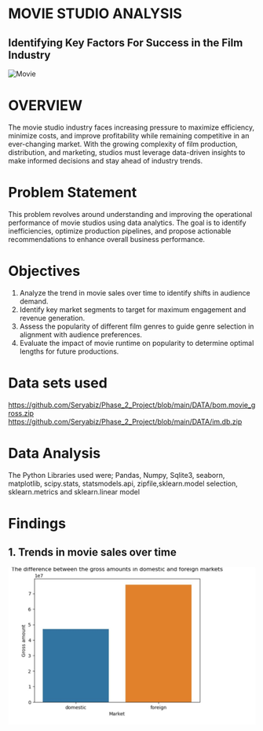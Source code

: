 # MOVIE STUDIO ANALYSIS
## Identifying Key Factors For Success in the Film Industry
![Movie](https://i.giphy.com/media/v1.Y2lkPTc5MGI3NjExZ3Uyc3JnemNjNzZzcXc3bTFxejRxM2U5ZWIyNTVtMGJiaG5hdjdpNCZlcD12MV9pbnRlcm5hbF9naWZfYnlfaWQmY3Q9Zw/4ecgWrXhtlmhmlxmvK/giphy.gif)


# OVERVIEW
The movie studio industry faces increasing pressure to maximize efficiency, minimize costs, and improve profitability while remaining competitive in an ever-changing market. With the growing complexity of film production, distribution, and marketing, studios must leverage data-driven insights to make informed decisions and stay ahead of industry trends.

# Problem Statement
This problem revolves around understanding and improving the operational performance of movie studios using data analytics. The goal is to identify inefficiencies, optimize production pipelines, and propose actionable recommendations to enhance overall business performance.
# Objectives
1. Analyze the trend in movie sales over time to identify shifts in audience demand.
2. Identify key market segments to target for maximum engagement and revenue generation.
3. Assess the popularity of different film genres to guide genre selection in alignment with audience preferences.
4. Evaluate the impact of movie runtime on popularity to determine optimal lengths for future productions.
# Data sets used
https://github.com/Seryabiz/Phase_2_Project/blob/main/DATA/bom.movie_gross.zip
https://github.com/Seryabiz/Phase_2_Project/blob/main/DATA/im.db.zip
# Data Analysis
The Python Libraries used were; Pandas, Numpy, Sqlite3, seaborn, matplotlib, scipy.stats, statsmodels.api, zipfile,sklearn.model selection, sklearn.metrics and sklearn.linear model

# Findings
## 1. Trends in movie sales over time

![Gross_by_market](Images/Gross_by_market.jpg)

